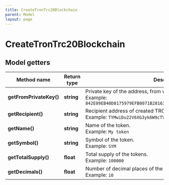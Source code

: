 ```yaml
---
title: CreateTronTrc20Blockchain
parent: Model
layout: page
---
```


# CreateTronTrc20Blockchain

## Model getters

Method name | Return type | Description | Notes
------------ | ------------- | ------------- | -------------
**getFromPrivateKey()** | **string** | Private key of the address, from which the TRX will be sent. <br>Example: `842E09EB40D8175979EFB0071B28163E11AED0F14BDD84090A4CEFB936EF5701` |
**getRecipient()** | **string** | Recipient address of created TRC20 tokens. <br>Example: `TYMwiDu22V6XG3yk6W9cTVBz48okKLRczh` |
**getName()** | **string** | Name of the token. <br>Example: `My token` |
**getSymbol()** | **string** | Symbol of the token. <br>Example: `SYM` |
**getTotalSupply()** | **float** | Total supply of the tokens. <br>Example: `100000` |
**getDecimals()** | **float** | Number of decimal places of the token. <br>Example: `10` |

